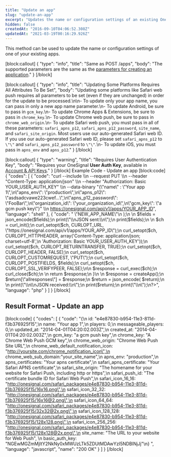 ```yaml
---
title: "Update an app"
slug: "update-an-app"
excerpt: "Updates the name or configuration settings of an existing OneSignal app"
hidden: false
createdAt: "2016-09-10T04:06:52.308Z"
updatedAt: "2021-03-19T00:16:29.926Z"
---
```

This method can be used to update the name or configuration settings of one of your existing apps.

[block:callout]
{
  "type": "info",
  "title": "Same as POST /apps",
  "body": "The supported parameters are the same as the [parameters for creating an application](ref:create-an-app)."
}
[/block]

[block:callout]
{
  "type": "info",
  "title": "Updating Some Platforms Requires All Attributes To Be Set",
  "body": "Updating some platforms like Safari web push requires all parameters to be set (even if they are unchanged) in order for the update to be processed.\n\n- To update only your app name, you can pass in only a new app name parameter.\n- To update Android, be sure to pass in `gcm_key`.\n- To update Chrome Apps & Extensions, be sure to pass in `chrome_key`.\n- To update Chrome web push, be sure to pass in `chrome_web_origin`.\n- To update Safari web push, you must pass in all of these parameters: `safari_apns_p12`, `safari_apns_p12_password`, `site_name`, and `safari_site_origin`. Most users use our auto-generated Safari web ID. If you use our auto-generated Safari web ID, please set `safari_apns_p12` to `\"\"` and `safari_apns_p12_password` to `\"\"`.\n- To update iOS, you must pass in `apns_env` and `apns_p12`."
}
[/block]

[block:callout]
{
  "type": "warning",
  "title": "Requires User Authentication Key",
  "body": "Requires your OneSignal **User Auth Key**, available in [Account & API Keys](https://documentation.onesignal.com/docs/accounts-and-keys#user-auth-key)."
}
[/block]
Example Code - Update an app
[block:code]
{
  "codes": [
    {
      "code": "curl --include \\\n     --request PUT \\\n     --header \"Content-Type: application/json\" \\\n     --header \"Authorization: Basic YOUR_USER_AUTH_KEY\" \\\n     --data-binary \"{\\\"name\\\" : \\\"Your app 1\\\",\n\\\"apns_env\\\": \\\"production\\\",\n\\\"apns_p12\\\": \\\"asdsadcvawe223cwef...\\\",\n\\\"apns_p12_password\\\": \\\"FooBar\\\",\n\\\"organization_id\\\": \\\"your_organization_id\\\",\n\\\"gcm_key\\\": \\\"a gcm push key\\\"}\" \\\n     https://onesignal.com/api/v1/apps/YOUR_APP_ID",
      "language": "shell"
    },
    {
      "code": "<?PHP\n    function createApp(){\n        \n        $fields = array(\n            'name' => \"NEW_APP_NAME\"\n        );\n        \n        $fields = json_encode($fields);\n        print(\"\\nJSON sent:\\n\");\n        print($fields);\n        \n        $ch = curl_init();\n        curl_setopt($ch, CURLOPT_URL, \"https://onesignal.com/api/v1/apps/YOUR_APP_ID\");\n        curl_setopt($ch, CURLOPT_HTTPHEADER, array('Content-Type: application/json; charset=utf-8',\n                                                   'Authorization: Basic YOUR_USER_AUTH_KEY'));\n        curl_setopt($ch, CURLOPT_RETURNTRANSFER, TRUE);\n        curl_setopt($ch, CURLOPT_HEADER, FALSE);\n        curl_setopt($ch, CURLOPT_CUSTOMREQUEST, \"PUT\");\n        curl_setopt($ch, CURLOPT_POSTFIELDS, $fields);\n        curl_setopt($ch, CURLOPT_SSL_VERIFYPEER, FALSE);\n\n        $response = curl_exec($ch);\n        curl_close($ch);\n        \n        return $response;\n    }\n    \n    $response = createApp();\n    $return[\"allresponses\"] = $response;\n    $return = json_encode( $return);\n    \n    print(\"\\n\\nJSON received:\\n\");\n    print($return);\n    print(\"\\n\");\n?>",
      "language": "php"
    }
  ]
}
[/block]
## Result Format - Update an app
[block:code]
{
  "codes": [
    {
      "code": "{\n  id: \"e4e87830-b954-11e3-811d-f3b376925f15\",\n  name: \"Your app 1\",\n  players: 0,\n  messageable_players: 0,\n  updated_at: \"2014-04-01T04:20:02.003Z\",\n  created_at: \"2014-04-01T04:20:02.003Z\",\n  gcm_key: \"a gcm push key\",\n  chrome_key: \"A Chrome Web Push GCM key\",\n  chrome_web_origin: \"Chrome Web Push Site URL\",\n  chrome_web_default_notification_icon: \"http://yoursite.com/chrome_notification_icon\",\n  chrome_web_sub_domain:\"your_site_name\",\n  apns_env: \"production\",\n  apns_certificates: \"Your apns certificate\",\n  safari_apns_certificate: \"Your Safari APNS certificate\",\n  safari_site_origin: \"The homename for your website for Safari Push, including http or https\",\n  safari_push_id: \"The certificate bundle ID for Safari Web Push\",\n  safari_icon_16_16: \"http://onesignal.com/safari_packages/e4e87830-b954-11e3-811d-f3b376925f15/16x16.png\",\n  safari_icon_32_32: \"http://onesignal.com/safari_packages/e4e87830-b954-11e3-811d-f3b376925f15/16x16@2.png\",\n  safari_icon_64_64: \"http://onesignal.com/safari_packages/e4e87830-b954-11e3-811d-f3b376925f15/32x32@2x.png\",\n  safari_icon_128_128: \"http://onesignal.com/safari_packages/e4e87830-b954-11e3-811d-f3b376925f15/128x128.png\",\n  safari_icon_256_256: \"http://onesignal.com/safari_packages/e4e87830-b954-11e3-811d-f3b376925f15/128x128@2x.png\",\n  site_name: \"The URL to your website for Web Push\",  \n  basic_auth_key: \"NGEwMGZmMjItY2NkNy0xMWUzLTk5ZDUtMDAwYzI5NDBlNjJj\"\n}  ",
      "language": "javascript",
      "name": "200 OK"
    }
  ]
}
[/block]